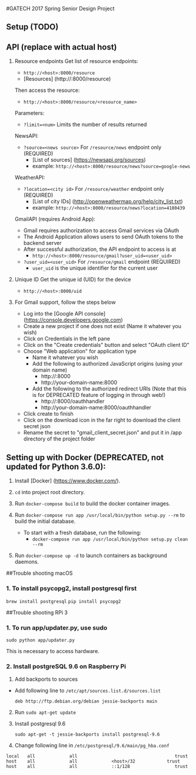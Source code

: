 #GATECH 2017 Spring Senior Design Project

## Setup (TODO)

## API (replace <host> with actual host)
1. Resource endpoints
    Get list of resource endpoints:
    * `http://<host>:8000/resource`
    * [Resources] (http://<host>:8000/resource)

    Then access the resource:
    * `http://<host>:8000/resource/<resource_name>`

    Parameters:
    * `?limit=<num>` Limits the number of results returned

    NewsAPI:
    * `?source=<news source>` For `/resource/news` endpoint only (REQUIRED)
        - [List of sources] (https://newsapi.org/sources)
        - example: `http://<host>:8000/resource/news?source=google-news`

    WeatherAPI:
    * `?location=<city id>` For `/resource/weather` endpoint only (REQUIRED)
        - [List of city IDs] (http://openweathermap.org/help/city_list.txt)
        - example: `http://<host>:8000/resource/news?location=4180439`

    GmailAPI (requires Android App):
    * Gmail requires authorization to access Gmail services via OAuth
    * The Android Application allows users to send OAuth tokens to the backend server
    * After successful authorization, the API endpoint to access is at
        - `http://<host>:8000/resource/gmail?user_uid=<user_uid>`
    * `?user_uid=<user_uid>` For `/resource/gmail` endpoint (REQUIRED)
        - `user_uid` is the unique identifier for the current user

2. Unique ID
    Get the unique id (UID) for the device
    * `http://<host>:8000/uid`

3. For Gmail support, follow the steps below
    * Log into the [Google API console] (https://console.developers.google.com)
    * Create a new project if one does not exist (Name it whatever you wish)
    * Click on Credentials in the left pane
    * Click on the "Create credentials" button and select "OAuth client ID"
    * Choose "Web application" for application type
        * Name it whatever you wish
        * Add the following to authorized JavaScript origins (using your domain name)
            - http://<host>:8000
            - http://your-domain-name:8000
        * Add the following to the authorized redirect URIs (Note that this is for DEPRECATED feature of logging in through web!)
            - http://<host>:8000/oauthhandler
            - http://your-domain-name:8000/oauthhandler
    * Click create to finish
    * Click on the download icon in the far right to download the client secret json
    * Rename the secret to "gmail_client_secret.json" and put it in /app directory of the project folder


## Setting up with Docker (DEPRECATED, not updated for Python 3.6.0):

1. Install [Docker] (https://www.docker.com/).

2. `cd` into project root directory.

3. Run `docker-compose build` to build the docker container images.

3. Run `docker-compose run app /usr/local/bin/python setup.py --rm` to build the initial database.
    * To start with a fresh database, run the following:
        * `docker-compose run app /usr/local/bin/python setup.py clean --rm`
4. Run `docker-compose up -d` to launch containers as background daemons.

##Trouble shooting macOS
### 1. To install psycopg2, install postgresql first
`brew install postgresql`
`pip install psycopg2`

##Trouble shooting RPi 3
### 1. To run app/updater.py, use sudo
`sudo python app/updater.py`

This is necessary to access hardware.

### 2. Install postgreSQL 9.6 on Raspberry Pi

1. Add backports to sources
 - Add following line to `/etc/apt/sources.list.d/sources.list`

    `deb http://ftp.debian.org/debian jessie-backports main`

2. Run `sudo apt-get update`

3. Install postgresql 9.6

    `sudo apt-get -t jessie-backports install postgresql-9.6`

4. Change following line in `/etc/postgresql/9.6/main/pg_hba.conf`
```
local   all             all                                     trust
host    all             all             <host>/32            trust
host    all             all             ::1/128                 trust
```

